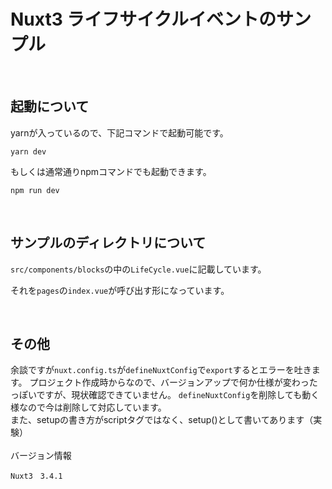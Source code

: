 # Nuxt3 ライフサイクルイベントのサンプル
<br>

## 起動について
yarnが入っているので、下記コマンドで起動可能です。

```
yarn dev
```

もしくは通常通りnpmコマンドでも起動できます。
```
npm run dev
```
<br>

## サンプルのディレクトリについて
```src/components/blocks```の中の```LifeCycle.vue```に記載しています。

それを```pages```の```index.vue```が呼び出す形になっています。

<br>

## その他
余談ですが```nuxt.config.ts```が```defineNuxtConfig```で```export```するとエラーを吐きます。
プロジェクト作成時からなので、バージョンアップで何か仕様が変わったっぽいですが、現状確認できていません。
```defineNuxtConfig```を削除しても動く様なので今は削除して対応しています。<br>
また、setupの書き方がscriptタグではなく、setup()として書いてあります（実験）
<br><br>
バージョン情報<br>
```
Nuxt3　3.4.1
```
